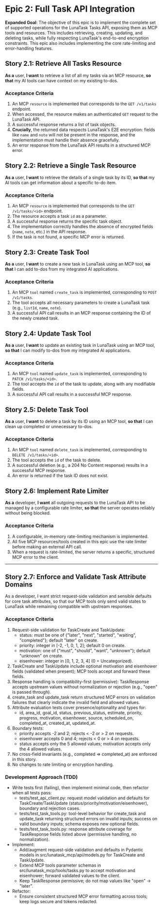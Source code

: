 # Epic 2: Full Task API Integration

**Expanded Goal**: The objective of this epic is to implement the complete set of supported operations for the LunaTask Tasks API, exposing them as MCP tools and resources. This includes retrieving, creating, updating, and deleting tasks, while fully respecting LunaTask's end-to-end encryption constraints. This epic also includes implementing the core rate-limiting and error-handling features.

## **Story 2.1: Retrieve All Tasks Resource**
**As a** user, **I want** to retrieve a list of all my tasks via an MCP resource, **so that** my AI tools can have context on my existing to-dos.
### Acceptance Criteria
1. An MCP `resource` is implemented that corresponds to the `GET /v1/tasks` endpoint.
2. When accessed, the resource makes an authenticated `GET` request to the LunaTask API.
3. A successful response returns a list of task objects.
4. **Crucially**, the returned data respects LunaTask's E2E encryption: fields like `name` and `note` will not be present in the response, and the implementation must handle their absence gracefully.
5. An error response from the LunaTask API results in a structured MCP error.

## **Story 2.2: Retrieve a Single Task Resource**
**As a** user, **I want** to retrieve the details of a single task by its ID, **so that** my AI tools can get information about a specific to-do item.
### Acceptance Criteria
1. An MCP `resource` is implemented that corresponds to the `GET /v1/tasks/<id>` endpoint.
2. The resource accepts a task `id` as a parameter.
3. A successful response returns the specific task object.
4. The implementation correctly handles the absence of encrypted fields (`name`, `note`, etc.) in the API response.
5. If the task is not found, a specific MCP error is returned.

## **Story 2.3: Create Task Tool**
**As a** user, **I want** to create a new task in LunaTask using an MCP tool, **so that** I can add to-dos from my integrated AI applications.
### Acceptance Criteria
1. An MCP `tool` named `create_task` is implemented, corresponding to `POST /v1/tasks`.
2. The tool accepts all necessary parameters to create a LunaTask task (e.g., `listId`, `name`, `note`).
3. A successful API call results in an MCP response containing the ID of the newly created task.

## **Story 2.4: Update Task Tool**
**As a** user, **I want** to update an existing task in LunaTask using an MCP tool, **so that** I can modify to-dos from my integrated AI applications.
### Acceptance Criteria
1. An MCP `tool` named `update_task` is implemented, corresponding to `PATCH /v1/tasks/<id>`.
2. The tool accepts the `id` of the task to update, along with any modifiable fields.
3. A successful API call results in a successful MCP response.

## **Story 2.5: Delete Task Tool**
**As a** user, **I want** to delete a task by its ID using an MCP tool, **so that** I can clean up completed or unnecessary to-dos.
### Acceptance Criteria
1. An MCP `tool` named `delete_task` is implemented, corresponding to `DELETE /v1/tasks/<id>`.
2. The tool accepts the `id` of the task to delete.
3. A successful deletion (e.g., a 204 No Content response) results in a successful MCP response.
4. An error is returned if the task ID does not exist.

## **Story 2.6: Implement Rate Limiter**
**As a** developer, **I want** all outgoing requests to the LunaTask API to be managed by a configurable rate limiter, **so that** the server operates reliably without being blocked.
### Acceptance Criteria
1. A configurable, in-memory rate-limiting mechanism is implemented.
2. All five MCP resources/tools created in this epic use the rate limiter before making an external API call.
3. When a request is rate-limited, the server returns a specific, structured MCP error to the client.

---
## Story 2.7: Enforce and Validate Task Attribute Domains

As a developer, I want strict request-side validation and sensible defaults for core task attributes, so that our MCP tools only send valid states to LunaTask while remaining compatible with upstream responses.

### Acceptance Criteria
1. Request-side validation for TaskCreate and TaskUpdate:
   - status: must be one of {"later", "next", "started", "waiting", "completed"}; default "later" on create.
   - priority: integer in [-2, -1, 0, 1, 2]; default 0 on create.
   - motivation: one of {"must", "should", "want", "unknown"}; default "unknown" on create.
   - eisenhower: integer in [0, 1, 2, 3, 4] (0 = Uncategorized).
2. TaskCreate and TaskUpdate include optional motivation and eisenhower fields (validated when present); MCP tools accept and forward these fields.
3. Response handling is compatibility-first (permissive): TaskResponse accepts upstream values without normalization or rejection (e.g., "open" is passed through).
4. create_task and update_task return structured MCP errors on validation failures that clearly indicate the invalid field and allowed values.
5. Attribute evaluation tests cover presence/optionality and types for:
   - id, area_id, goal_id, status, previous_status, estimate, priority, progress, motivation, eisenhower, source, scheduled_on, completed_at, created_at, updated_at.
6. Boundary tests:
   - priority accepts -2 and 2; rejects &lt; -2 or &gt; 2 on requests.
   - eisenhower accepts 0 and 4; rejects &lt; 0 or &gt; 4 on requests.
   - status accepts only the 5 allowed values; motivation accepts only the 4 allowed values.
7. No cross-field invariants (e.g., completed ⇒ completed_at) are enforced in this story.
8. No changes to rate limiting or encryption handling.

### Development Approach (TDD)
- Write tests first (failing), then implement minimal code, then refactor when all tests pass:
  - tests/test_api_client.py: request model validation and defaults for TaskCreate/TaskUpdate (status/priority/motivation/eisenhower), boundary and rejection cases.
  - tests/test_task_tools.py: tool-level behavior for create_task and update_task returning structured errors on invalid inputs; success on valid boundary inputs; schema exposes new optional fields.
  - tests/test_task_tools.py: response attribute coverage for TaskResponse fields listed above (permissive handling, no normalization).
- Implement:
  - Add/augment request-side validation and defaults in Pydantic models in src/lunatask_mcp/api/models.py for TaskCreate and TaskUpdate.
  - Extend MCP tools parameter schemas in src/lunatask_mcp/tools/tasks.py to accept motivation and eisenhower; forward validated values to the client.
  - Keep TaskResponse permissive; do not map values like "open" → "later".
- Refactor:
  - Ensure consistent structured MCP error formatting across tools; keep logs secure and tokens redacted.